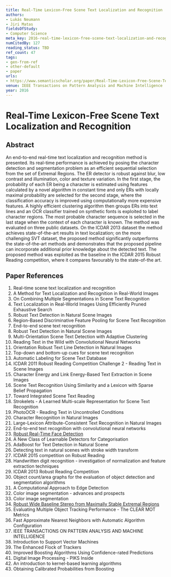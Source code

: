 ```yaml
---
title: Real-Time Lexicon-Free Scene Text Localization and Recognition
authors:
- Lukás Neumann
- Jiri Matas
fieldsOfStudy:
- Computer Science
meta_key: 2016-real-time-lexicon-free-scene-text-localization-and-recognition
numCitedBy: 127
reading_status: TBD
ref_count: 47
tags:
- gen-from-ref
- other-default
- paper
urls:
- https://www.semanticscholar.org/paper/Real-Time-Lexicon-Free-Scene-Text-Localization-and-Neumann-Matas/27fbffed698729ed309dbc4fa3ba9562c023b9ef?sort=total-citations
venue: IEEE Transactions on Pattern Analysis and Machine Intelligence
year: 2016
---
```


# Real-Time Lexicon-Free Scene Text Localization and Recognition

## Abstract

An end-to-end real-time text localization and recognition method is presented. Its real-time performance is achieved by posing the character detection and segmentation problem as an efficient sequential selection from the set of Extremal Regions. The ER detector is robust against blur, low contrast and illumination, color and texture variation. In the first stage, the probability of each ER being a character is estimated using features calculated by a novel algorithm in constant time and only ERs with locally maximal probability are selected for the second stage, where the classification accuracy is improved using computationally more expensive features. A highly efficient clustering algorithm then groups ERs into text lines and an OCR classifier trained on synthetic fonts is exploited to label character regions. The most probable character sequence is selected in the last stage when the context of each character is known. The method was evaluated on three public datasets. On the ICDAR 2013 dataset the method achieves state-of-the-art results in text localization; on the more challenging SVT dataset, the proposed method significantly outperforms the state-of-the-art methods and demonstrates that the proposed pipeline can incorporate additional prior knowledge about the detected text. The proposed method was exploited as the baseline in the ICDAR 2015 Robust Reading competition, where it compares favourably to the state-of-the art.

## Paper References

1. Real-time scene text localization and recognition
2. A Method for Text Localization and Recognition in Real-World Images
3. On Combining Multiple Segmentations in Scene Text Recognition
4. Text Localization in Real-World Images Using Efficiently Pruned Exhaustive Search
5. Robust Text Detection in Natural Scene Images
6. Region-Based Discriminative Feature Pooling for Scene Text Recognition
7. End-to-end scene text recognition
8. Robust Text Detection in Natural Scene Images
9. Multi-Orientation Scene Text Detection with Adaptive Clustering
10. Reading Text in the Wild with Convolutional Neural Networks
11. Orientation Robust Text Line Detection in Natural Images
12. Top-down and bottom-up cues for scene text recognition
13. Automatic Labeling for Scene Text Database
14. ICDAR 2011 Robust Reading Competition Challenge 2 - Reading Text in Scene Images
15. Character Energy and Link Energy-Based Text Extraction in Scene Images
16. Scene Text Recognition Using Similarity and a Lexicon with Sparse Belief Propagation
17. Toward Integrated Scene Text Reading
18. Strokelets - A Learned Multi-scale Representation for Scene Text Recognition
19. PhotoOCR - Reading Text in Uncontrolled Conditions
20. Character Recognition in Natural Images
21. Large-Lexicon Attribute-Consistent Text Recognition in Natural Images
22. End-to-end text recognition with convolutional neural networks
23. [Robust Real-Time Face Detection](2001-robust-real-time-face-detection)
24. A New Class of Learnable Detectors for Categorisation
25. AdaBoost for Text Detection in Natural Scene
26. Detecting text in natural scenes with stroke width transform
27. ICDAR 2015 competition on Robust Reading
28. Handwritten digit recognition - investigation of normalization and feature extraction techniques
29. ICDAR 2013 Robust Reading Competition
30. Object count/area graphs for the evaluation of object detection and segmentation algorithms
31. A Computational Approach to Edge Detection
32. Color image segmentation - advances and prospects
33. Color image segmentation
34. [Robust Wide Baseline Stereo from Maximally Stable Extremal Regions](2002-robust-wide-baseline-stereo-from-maximally-stable-extremal-regions)
35. Evaluating Multiple Object Tracking Performance - The CLEAR MOT Metrics
36. Fast Approximate Nearest Neighbors with Automatic Algorithm Configuration
37. IEEE TRANSACTIONS ON PATTERN ANALYSIS AND MACHINE INTELLIGENCE
38. Introduction to Support Vector Machines
39. The Enhanced Flock of Trackers
40. Improved Boosting Algorithms Using Confidence-rated Predictions
41. Digital Image Processing - PIKS Inside
42. An introduction to kernel-based learning algorithms
43. Obtaining Calibrated Probabilities from Boosting
